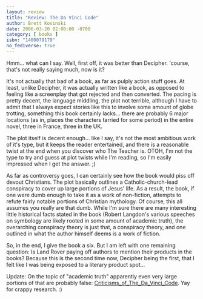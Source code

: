 ```yaml
---
layout: review
title: "Review: The Da Vinci Code"
author: Brett Kosinski
date: 2006-03-20 02:00:00 -0700
category: [ books ]
isbn: "1400079179"
no_fediverse: true
---
```


Hmm... what can I say.  Well, first off, it was better than Decipher.  'course, that's not really saying much, now is it?  

It's not actually that bad of a book, as far as pulply action stuff goes.  At least, unlike Decipher, it was actually written like a book, as opposed to feeling like a screenplay that got rejected and then converted.  The pacing is pretty decent, the language middling, the plot not terrible, although I have to admit that I always expect stories like this to involve some amount of globe trotting, something this book certainly lacks... there are probably 6 major locations (as in, places the characters tarried for some period) in the entire novel, three in France, three in the UK.

The plot itself is decent enough... like I say, it's not the most ambitious work of it's type, but it keeps the reader entertained, and there is a reasonable twist at the end when you discover who The Teacher is.  OTOH, I'm not the type to try and guess at plot twists while I'm reading, so I'm easily impressed when I get the answer. ;)

<!-- more -->

As far as controversy goes, I can certainly see how the book would piss off devout Christians.  The plot basically outlines a Catholic-church-lead conspiracy to cover up large portions of Jesus' life.  As a result, the book, if one were dumb enough to take it as a work of non-fiction, attempts to refute fairly notable portions of Christian mythology.  Of course, this all assumes you really are that dumb.  While I'm sure there are many interesting little historical facts stated in the book (Robert Langdon's various speeches on symbology are likely rooted in some amount of academic truth), the overarching conspiracy theory is just that, a conspiracy theory, and one outlined in what the author himself deems is a work of fiction.

So, in the end, I give the book a six.  But I am left with one remaining question:  Is Land Rover paying off authors to mention their products in the books?  Because this is the second time now, Decipher being the first, that I felt like I was being exposed to a literary product spot...

Update:  On the topic of "academic truth" apparently even very large portions of that are probably false:  [Criticisms_of_The_Da_Vinci_Code](http://en.wikipedia.org/wiki/Criticisms_of_The_Da_Vinci_Code).  Yay for crappy research. :)

